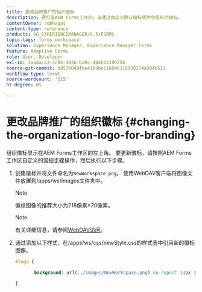 ```yaml
---
title: 更改品牌推广的组织徽标
description: 要打造AEM Forms工作区，请通过自定义默认徽标提供您组织的徽标。
contentOwner: robhagat
content-type: reference
products: SG_EXPERIENCEMANAGER/6.5/FORMS
topic-tags: forms-workspace
solution: Experience Manager, Experience Manager Forms
feature: Adaptive Forms
role: User, Developer
exl-id: 3aa4aca3-3c94-4936-ba9c-484bbb196256
source-git-commit: b8576049fba41b3bec16046316938274a5046513
workflow-type: tm+mt
source-wordcount: '115'
ht-degree: 0%

---
```


# 更改品牌推广的组织徽标 {#changing-the-organization-logo-for-branding}

组织徽标显示在AEM Forms工作区的左上角。 要更新徽标，请按照AEM Forms工作区自定义的[常规步骤](/help/forms/using/generic-steps-html-workspace-customization.md#generic-steps-for-html-workspace-customization)操作，然后执行以下步骤。

1. 创建徽标并将文件命名为`NewWorkspace.png`。 使用WebDAV客户端将图像文件放置到/apps/ws/images文件夹中。

   >[!NOTE]
   >
   >徽标图像的推荐大小为218像素×20像素。

   >[!NOTE]
   >
   >有关详细信息，请参阅[WebDAV访问](/help/sites-administering/webdav-access.md)。

1. 通过添加以下样式，在/apps/ws/css/newStyle.css的样式表中引用新的徽标图像。

   ```css
   #logo {
   
          background: url(../images/NewWorkspace.png) no-repeat 14px 11px;
   
   }
   ```

